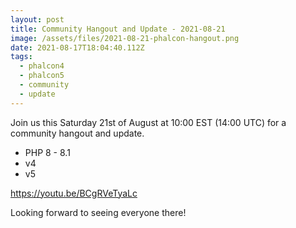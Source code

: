 ```yaml
---
layout: post
title: Community Hangout and Update - 2021-08-21
image: /assets/files/2021-08-21-phalcon-hangout.png
date: 2021-08-17T18:04:40.112Z
tags:
  - phalcon4
  - phalcon5
  - community
  - update
---
```

Join us this Saturday 21st of August at 10:00 EST (14:00 UTC) for a community hangout and update.

<!--more-->

* PHP 8 - 8.1
* v4
* v5

<https://youtu.be/BCgRVeTyaLc>

Looking forward to seeing everyone there!
